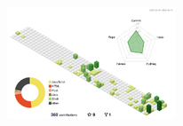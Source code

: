 <div align="center">
  <img src="./profile-3d-contrib/profile-green-animate.svg" width="60%" />
</div>
